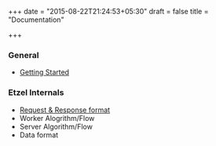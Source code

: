 +++
date = "2015-08-22T21:24:53+05:30"
draft = false
title = "Documentation"

+++

### General

-	[Getting Started](/getstarted/)

### Etzel Internals

- [Request & Response format](/docs/internal/req-resp-format/)
- Worker Alogrithm/Flow
- Server Algorithm/Flow
- Data format


